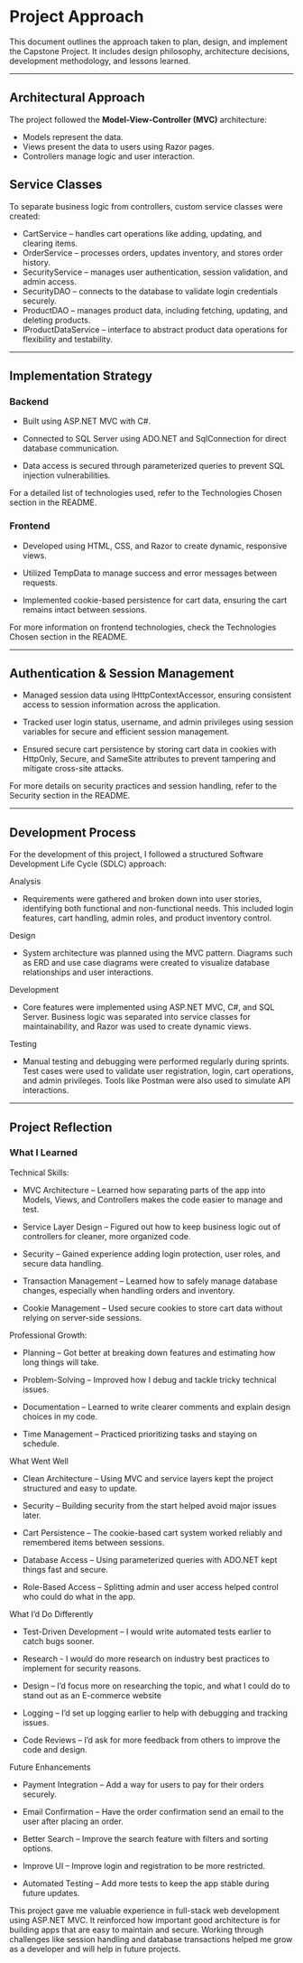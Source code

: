 # Project Approach

This document outlines the approach taken to plan, design, and implement the Capstone Project. It includes design philosophy, architecture decisions, development methodology, and lessons learned.

---

## Architectural Approach

The project followed the **Model-View-Controller (MVC)** architecture:

- Models represent the data.
- Views present the data to users using Razor pages.
- Controllers manage logic and user interaction.

## Service Classes

To separate business logic from controllers, custom service classes were created:

- CartService – handles cart operations like adding, updating, and clearing items.
- OrderService – processes orders, updates inventory, and stores order history.
- SecurityService – manages user authentication, session validation, and admin access.
- SecurityDAO – connects to the database to validate login credentials securely.
- ProductDAO – manages product data, including fetching, updating, and deleting products.
- IProductDataService – interface to abstract product data operations for flexibility and testability.

---

## Implementation Strategy

### Backend
- Built using ASP.NET MVC with C#.

- Connected to SQL Server using ADO.NET and SqlConnection for direct database communication.

- Data access is secured through parameterized queries to prevent SQL injection vulnerabilities.

For a detailed list of technologies used, refer to the Technologies Chosen section in the README.

### Frontend
- Developed using HTML, CSS, and Razor to create dynamic, responsive views.

- Utilized TempData to manage success and error messages between requests.

- Implemented cookie-based persistence for cart data, ensuring the cart remains intact between sessions.

For more information on frontend technologies, check the Technologies Chosen section in the README.

---

## Authentication & Session Management

- Managed session data using IHttpContextAccessor, ensuring consistent access to session information across the application.

- Tracked user login status, username, and admin privileges using session variables for secure and efficient session management.

- Ensured secure cart persistence by storing cart data in cookies with HttpOnly, Secure, and SameSite attributes to prevent tampering and mitigate cross-site attacks.

For more details on security practices and session handling, refer to the Security section in the README.

---

## Development Process

For the development of this project, I followed a structured Software Development Life Cycle (SDLC) approach:

Analysis
- Requirements were gathered and broken down into user stories, identifying both functional and non-functional needs. This included login features, cart handling, admin roles, and product inventory control.

Design
- System architecture was planned using the MVC pattern. Diagrams such as ERD and use case diagrams were created to visualize database relationships and user interactions.

Development
- Core features were implemented using ASP.NET MVC, C#, and SQL Server. Business logic was separated into service classes for maintainability, and Razor was used to create dynamic views.

Testing
- Manual testing and debugging were performed regularly during sprints. Test cases were used to validate user registration, login, cart operations, and admin privileges. Tools like Postman were also used to simulate API interactions.

---

## Project Reflection

### What I Learned

Technical Skills:
- MVC Architecture – Learned how separating parts of the app into Models, Views, and Controllers makes the code easier to manage and test.

- Service Layer Design – Figured out how to keep business logic out of controllers for cleaner, more organized code.

- Security – Gained experience adding login protection, user roles, and secure data handling.

- Transaction Management – Learned how to safely manage database changes, especially when handling orders and inventory.

- Cookie Management – Used secure cookies to store cart data without relying on server-side sessions.

Professional Growth:
- Planning – Got better at breaking down features and estimating how long things will take.

- Problem-Solving – Improved how I debug and tackle tricky technical issues.

- Documentation – Learned to write clearer comments and explain design choices in my code.

- Time Management – Practiced prioritizing tasks and staying on schedule.

What Went Well
- Clean Architecture – Using MVC and service layers kept the project structured and easy to update.

- Security – Building security from the start helped avoid major issues later.

- Cart Persistence – The cookie-based cart system worked reliably and remembered items between sessions.

- Database Access – Using parameterized queries with ADO.NET kept things fast and secure.

- Role-Based Access – Splitting admin and user access helped control who could do what in the app.

What I’d Do Differently
- Test-Driven Development – I would write automated tests earlier to catch bugs sooner.

- Research - I would do more research on industry best practices to implement for security reasons.

- Design – I’d focus more on researching the topic, and what I could do to stand out as an E-commerce website

- Logging – I’d set up logging earlier to help with debugging and tracking issues.

- Code Reviews – I’d ask for more feedback from others to improve the code and design.


Future Enhancements
- Payment Integration – Add a way for users to pay for their orders securely.

- Email Confirmation – Have the order confirmation send an email to the user after placing an order.

- Better Search – Improve the search feature with filters and sorting options.

- Improve UI – Improve login and registration to be more restricted.

- Automated Testing – Add more tests to keep the app stable during future updates.

This project gave me valuable experience in full-stack web development using ASP.NET MVC. It reinforced how important good architecture is for building apps that are easy to maintain and secure. Working through challenges like session handling and database transactions helped me grow as a developer and will help in future projects.
